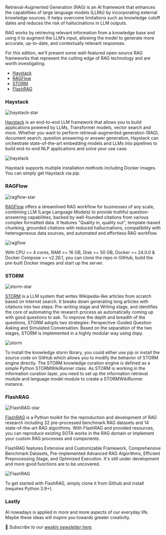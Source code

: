 Retrieval-Augmented Generation (RAG) is an AI framework that enhances the capabilities of large language models (LLMs) by incorporating external knowledge sources. It helps overcome limitations such as knowledge cutoff dates and reduces the risk of hallucinations in LLM outputs.

RAG works by retrieving relevant information from a knowledge base and using it to augment the LLM’s input, allowing the model to generate more accurate, up-to-date, and contextually relevant responses.

For this edition, we'll present some well-featured open-source RAG frameworks that represent the cutting edge of RAG technology and are worth investigating.

-   [Haystack](#haystack)
-   [RAGFlow](#ragflow)
-   [STORM](#storm)
-   [FlashRAG](#FlashRAG)

### Haystack

![haystack-star](/assets/blog/rag-frameworks/haystack-star.webp)

[Haystack](https://github.com/deepset-ai/haystack) is an end-to-end LLM framework that allows you to build applications powered by LLMs, Transformer models, vector search and more. Whether you want to perform retrieval-augmented generation (RAG), document search, question answering or answer generation, Haystack can orchestrate state-of-the-art embedding models and LLMs into pipelines to build end-to-end NLP applications and solve your use case.

![haystack](/assets/blog/rag-frameworks/haystack.webp)

Haystack supports multiple installation methods including Docker images. You can simply get Haystack via pip.

### RAGFlow

![ragflow-star](/assets/blog/rag-frameworks/ragflow-star.webp)

[RAGFlow](https://github.com/infiniflow/ragflow) offers a streamlined RAG workflow for businesses of any scale, combining LLM (Large Language Models) to provide truthful question-answering capabilities, backed by well-founded citations from various complex formatted data. It features "Quality in, quality out", template-based chunking, grounded citations with reduced hallucinations, compatibility with heterogeneous data sources, and automated and effortless RAG workflow.

![ragflow](/assets/blog/rag-frameworks/ragflow.webp)

With CPU >= 4 cores, RAM >= 16 GB, Disk >= 50 GB, Docker >= 24.0.0 & Docker Compose >= v2.26.1, you can clone the repo in GitHub, build the pre-built Docker images and start up the server.

### STORM

![storm-star](/assets/blog/rag-frameworks/storm-star.webp)

[STORM](https://github.com/stanford-oval/storm) is a LLM system that writes Wikipedia-like articles from scratch based on Internet search. It breaks down generating long articles with citations into two steps: Pre-writing stage and Writing stage, and identifies the core of automating the research process as automatically coming up with good questions to ask. To improve the depth and breadth of the questions, STORM adopts two strategies: Perspective-Guided Question Asking and Simulated Conversation. Based on the separation of the two stages, STORM is implemented in a highly modular way using dspy.

![storm](/assets/blog/rag-frameworks/storm.webp)

To install the knowledge storm library, you could either use pip or install the source code on GitHub which allows you to modify the behavior of STORM engine directly. The STORM knowledge curation engine is defined as a simple Python STORMWikiRunner class. As STORM is working in the information curation layer, you need to set up the information retrieval module and language model module to create a STORMWikiRunner instance.

### FlashRAG

![FlashRAG-star](/assets/blog/rag-frameworks/FlashRAG-star.webp)

[FlashRAG](https://github.com/RUC-NLPIR/FlashRAG) is a Python toolkit for the reproduction and development of RAG research including 32 pre-processed benchmark RAG datasets and 14 state-of-the-art RAG algorithms. With FlashRAG and provided resources, you can reproduce existing SOTA works in the RAG domain or implement your custom RAG processes and components.

FlashRAG features Extensive and Customizable Framework, Comprehensive Benchmark Datasets, Pre-implemented Advanced RAG Algorithms, Efficient Preprocessing Stage, and Optimized Execution. It's still under development and more good functions are to be uncovered.

![FlashRAG](/assets/blog/rag-frameworks/FlashRAG.webp)

To get started with FlashRAG, simply clone it from Github and install (requires Python 3.9+). 

### Lastly

AI nowadays is applied in more and more aspects of our everyday life. Maybe these ideas will inspire you towards greater creativity.

📧 *Subscribe to our [weekly newsletter here](https://star-history.beehiiv.com/subscribe).*
